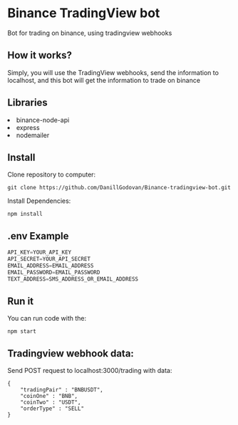 # Binance TradingView bot
Bot for trading on binance, using tradingview webhooks

## How it works?

Simply, you will use the TradingView webhooks, send the information to localhost, and this bot will get the information to trade on binance

## Libraries

<li> binance-node-api
<li> express
<li> nodemailer

## Install

Clone repository to computer:
```
git clone https://github.com/DanillGodovan/Binance-tradingview-bot.git
```

Install Dependencies:
```
npm install
```

## .env Example

```js
API_KEY=YOUR_API_KEY
API_SECRET=YOUR_API_SECRET
EMAIL_ADDRESS=EMAIL_ADDRESS
EMAIL_PASSWORD=EMAIL_PASSWORD
TEXT_ADDRESS=SMS_ADDRESS_OR_EMAIL_ADDRESS
```

## Run it

You can run code with the:

```
npm start
```

## Tradingview webhook data:

Send POST request to localhost:3000/trading with data:

```
{
	"tradingPair" : "BNBUSDT",
	"coinOne" : "BNB",
	"coinTwo" : "USDT",
	"orderType" : "SELL"
}
```
